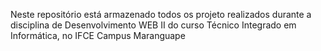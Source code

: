 Neste repositório está armazenado todos os projeto realizados durante a disciplina de Desenvolvimento WEB II do curso Técnico Integrado em Informática, no IFCE Campus Maranguape
